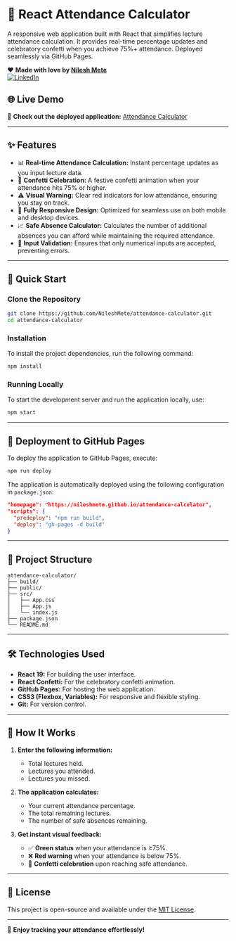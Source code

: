 # 🎯 React Attendance Calculator

A responsive web application built with React that simplifies lecture attendance calculation. It provides real-time percentage updates and celebratory confetti when you achieve 75%+ attendance. Deployed seamlessly via GitHub Pages.


❤️ **Made with love by [Nilesh Mete](https://www.linkedin.com/in/nileshmete993088/)**  
[![LinkedIn](https://img.shields.io/badge/LinkedIn-Nilesh%20Mete-blue?logo=linkedin)](https://www.linkedin.com/in/nileshmete993088/)
## 🌐 Live Demo

🚀 **Check out the deployed application:** [Attendance Calculator](https://nileshmete.github.io/attendance-calculator/)

---

## ✨ Features

- 📊 **Real-time Attendance Calculation:** Instant percentage updates as you input lecture data.
- 🎉 **Confetti Celebration:** A festive confetti animation when your attendance hits 75% or higher.
- ⚠️ **Visual Warning:** Clear red indicators for low attendance, ensuring you stay on track.
- 📱 **Fully Responsive Design:** Optimized for seamless use on both mobile and desktop devices.
- 📈 **Safe Absence Calculator:** Calculates the number of additional absences you can afford while maintaining the required attendance.
- 🔢 **Input Validation:** Ensures that only numerical inputs are accepted, preventing errors.

---

## 🚀 Quick Start

### Clone the Repository

```bash
git clone https://github.com/NileshMete/attendance-calculator.git
cd attendance-calculator
```

### Installation

To install the project dependencies, run the following command:

```bash
npm install
```

### Running Locally

To start the development server and run the application locally, use:

```bash
npm start
```

---

## 🚀 Deployment to GitHub Pages

To deploy the application to GitHub Pages, execute:

```bash
npm run deploy
```

The application is automatically deployed using the following configuration in `package.json`:

```json
"homepage": "https://nileshmete.github.io/attendance-calculator",
"scripts": {
  "predeploy": "npm run build",
  "deploy": "gh-pages -d build"
}
```

---

## 📂 Project Structure

```
attendance-calculator/
├── build/
├── public/
├── src/
│   ├── App.css
│   ├── App.js
│   └── index.js
├── package.json
└── README.md
```

---

## 🛠 Technologies Used

- **React 19:** For building the user interface.
- **React Confetti:** For the celebratory confetti animation.
- **GitHub Pages:** For hosting the web application.
- **CSS3 (Flexbox, Variables):** For responsive and flexible styling.
- **Git:** For version control.

---

## 📌 How It Works

1. **Enter the following information:**
   - Total lectures held.
   - Lectures you attended.
   - Lectures you missed.

2. **The application calculates:**
   - Your current attendance percentage.
   - The total remaining lectures.
   - The number of safe absences remaining.

3. **Get instant visual feedback:**
   - ✅ **Green status** when your attendance is ≥75%.
   - ❌ **Red warning** when your attendance is below 75%.
   - 🎉 **Confetti celebration** upon reaching safe attendance.

---

## 📢 License

This project is open-source and available under the [MIT License](LICENSE).

---

🌟 **Enjoy tracking your attendance effortlessly!**

